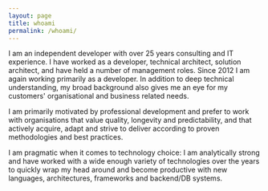 ```yaml
---
layout: page
title: whoami
permalink: /whoami/
---
```


I am an independent developer with over 25 years consulting and IT experience. I have worked as a developer, technical architect, solution architect, and have held a number of management roles. Since 2012 I am again working primarily as a developer. In addition to deep technical understanding, my broad background also gives me an eye for my customers' organisational and business related needs.

I am primarily motivated by professional development and prefer to work with organisations that value quality, longevity and predictability, and that actively acquire, adapt and strive to deliver according to proven methodologies and best practices.

I am pragmatic when it comes to technology choice: I am analytically strong and have worked with a wide enough variety of technologies over the years to quickly wrap my head around and become productive with new languages, architectures, frameworks and backend/DB systems.
